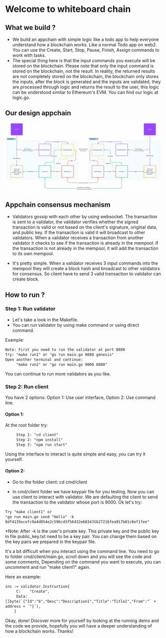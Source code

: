 # Welcome to whiteboard chain

## What we build ?

- We build an appchain with simple logic like a todo app to help everyone understand how a blockchain works. Like a normal Todo app on web2. You can use the Create, Start, Stop, Pause, Finish, Assign commands to work with tasks.
- The special thing here is that the input commands you execute will be stored on the blockchain. Please note that only the input command is stored on the blockchain, not the result. In reality, the returned results are not completely stored on the blockchain, the blockchain only stores the inputs, after the block is generated and the inputs are validated, they are processed through logic and returns the result to the user, this logic can be understood similar to Ethereum's EVM. You can find our logic at logic.go.

## Our design appchain

![Alt text](designchain.png)

## Appchain consensus mechanism

- Validators gossip with each other by using websocket. The transaction is sent to a validator, the validator verifies whether the signed transaction is valid or not based on the client's signature, original data, and public key. If the transaction is valid it will broadcast to other validators. When a validator receives a transaction from another validator it checks to see if the transaction is already in the mempool. If the transaction is not already in the mempool, it will add the transaction to its own mempool.

- It's pretty simple. When a validator receives 3 input commands into the mempool they will create a block hash and broadcast to other validators for consensus. So client have to send 3 valid transaction to validator can create block.

## How to run ?

### Step 1: Run validator

- Let's take a look in the Makefile.
- You can run validator by using make command or using direct command.

Example:

```
Note: First you need to run the validator at port 8080
Try: "make run1" or "go run main.go 8080 genesis"
Open another terminal and continue:
     "make run2" or "go run main.go 9000 8080"
```

You can continue to run more validators as you like.

### Step 2: Run client

You have 2 options: Option 1: Use user interface, Option 2: Use command line.

#### Option 1:

At the root folder try:

```
     Step 1: "cd client"
     Step 2: "npm install"
     Step 3: "npm run start"
```

Using the interface to interact is quite simple and easy, you can try it yourself.

#### Option 2:

- Go to the folder client: cd cmd/client

- In cmd/client folder we have keypair file for you testing. Now you can use client to interact with validator. We are defaulting the client to send the transaction to the validator whose port is 9000. Ok let's try:

```
Try "make client1" or
"go run main.go send "Hello" -k 8df4135ecefc9a4d054e2c596cd3f56432e683431b27216fea917b01c8ef1fee"
```

\*Note: After -k is the user's private key. This private key and the public key in file public_key.txt need to be a key pair. You can change them based on the key pairs we prepared in the keypair file.

It's a bit difficult when you interact using the command line. You need to go to folder cmd/client/main.go, scroll down and you will see the code and some comments, Depending on the command you want to execute, you can uncomment and run "make client1" again.

Here an example:

```
ins := validator.Instruction{
     C:    "Create",
     Data: []byte(`{"Id":"6","Desc":"Description1","Title":"Title1","From":"` + address + `"}`),
	}
```

Okay, done! Discover more for yourself by looking at the running demo and the code we provide, hopefully you will have a deeper understanding of how a blockchain works. Thanks!
